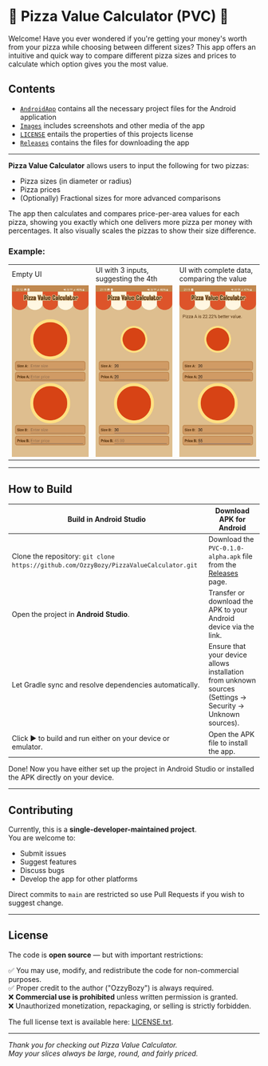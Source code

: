 🍕 Pizza Value Calculator (PVC) 🍕
===

Welcome! Have you ever wondered if you're getting your money's worth from your pizza while choosing between different sizes? This app offers an intuitive and quick way to compare different pizza sizes and prices to calculate which option gives you the most value.

## Contents
* [`AndroidApp`](AndroidApp) contains all the necessary project files for the Android application
* [`Images`](Images) includes screenshots and other media of the app
* [`LICENSE`](LICENSE.txt) entails the properties of this projects license
* [`Releases`](https://github.com/OzzyBozy/PizzaValueCalculator/releases) contains the files for downloading the app

---

**Pizza Value Calculator** allows users to input the following for two pizzas:

- Pizza sizes (in diameter or radius)
- Pizza prices
- (Optionally) Fractional sizes for more advanced comparisons

The app then calculates and compares price-per-area values for each pizza, showing you exactly which one delivers more pizza per money with percentages. It also visually scales the pizzas to show their size difference.

### Example:

<table>
<tr>
<td width="25%">Empty UI</td>
<td width="25%">UI with 3 inputs, suggesting the 4th</td>
<td width="25%">UI with complete data, comparing the value</td>
</tr>
<tr>
<td>
<picture>
  <source srcset="Images/EmptyUIDark.jpg" media="(prefers-color-scheme: dark)" />
  <img src="Images/EmptyUILight.jpg" alt="Empty UI" />
</picture> 
</td>
<td>
 <picture>
  <source srcset="Images/EstimationExampleDark.jpg" media="(prefers-color-scheme: dark)" />
  <img src="Images/EstimationExampleLight.jpg" alt="Estimation example" />
</picture> 
</td>
<td>
<picture>
  <source srcset="Images/ValueComparisonDark.jpg" media="(prefers-color-scheme: dark)" />
  <img src="Images/ValueComparisonLight.jpg" alt="Value comparison" />
</picture>  
</td>
</tr>
</table>

---

## How to Build

| Build in Android Studio | Download APK for Android |
| --- | --- |
| Clone the repository: `git clone https://github.com/OzzyBozy/PizzaValueCalculator.git` | Download the `PVC-0.1.0-alpha.apk` file from the [Releases](https://github.com/OzzyBozy/PizzaValueCalculator/releases) page. |
| Open the project in **Android Studio**. | Transfer or download the APK to your Android device via the link. |
| Let Gradle sync and resolve dependencies automatically. | Ensure that your device allows installation from unknown sources (Settings → Security → Unknown sources). |
| Click ▶️ to build and run either on your device or emulator. | Open the APK file to install the app. |

Done! Now you have either set up the project in Android Studio or installed the APK directly on your device.

---

## Contributing
Currently, this is a **single-developer-maintained project**.  
You are welcome to:

- Submit issues
- Suggest features
- Discuss bugs
- Develop the app for other platforms

Direct commits to `main` are restricted so use Pull Requests if you wish to suggest change.

---

## License

The code is **open source** — but with important restrictions:

 ✅ You may use, modify, and redistribute the code for non-commercial purposes.  
 ✅ Proper credit to the author ("OzzyBozy") is always required.  
 ❌ **Commercial use is prohibited** unless written permission is granted.  
 ❌ Unauthorized monetization, repackaging, or selling is strictly forbidden.  

The full license text is available here: [LICENSE.txt](LICENSE.txt).

---
*Thank you for checking out Pizza Value Calculator.  
May your slices always be large, round, and fairly priced.*
